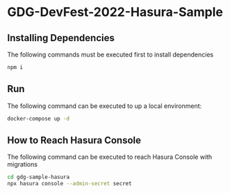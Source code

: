 # GDG-DevFest-2022-Hasura-Sample

## Installing Dependencies

The following commands must be executed first to install dependencies

```bash
npm i
```

## Run

The following command can be executed to up a local environment:

```bash
docker-compose up -d
```

## How to Reach Hasura Console

The following command can be executed to reach Hasura Console with migrations

```bash
cd gdg-sample-hasura
npx hasura console --admin-secret secret
```
